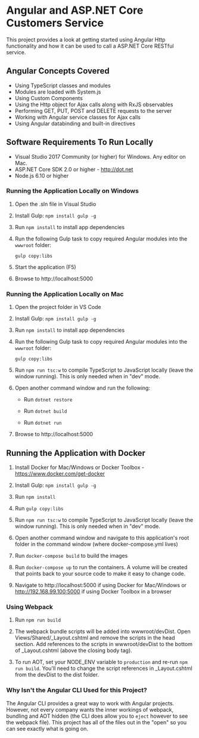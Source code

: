 # Angular and ASP.NET Core Customers Service

This project provides a look at getting started using Angular Http functionality and how it can be used
to call a ASP.NET Core RESTful service.  

## Angular Concepts Covered

* Using TypeScript classes and modules
* Modules are loaded with System.js
* Using Custom Components
* Using the Http object for Ajax calls along with RxJS observables
* Performing GET, PUT, POST and DELETE requests to the server
* Working with Angular service classes for Ajax calls
* Using Angular databinding and built-in directives

## Software Requirements To Run Locally

* Visual Studio 2017 Community (or higher) for Windows. Any editor on Mac.
* ASP.NET Core SDK 2.0 or higher - http://dot.net 
* Node.js 6.10 or higher

### Running the Application Locally on Windows

1. Open the .sln file in Visual Studio

1. Install Gulp: `npm install gulp -g`

1. Run `npm install` to install app dependencies

1. Run the following Gulp task to copy required Angular modules into the `wwwroot` folder: 

    `gulp copy:libs`

1. Start the application (F5)

1. Browse to http://localhost:5000

### Running the Application Locally on Mac

1. Open the project folder in VS Code

1. Install Gulp: `npm install gulp -g`

1. Run `npm install` to install app dependencies

1. Run the following Gulp task to copy required Angular modules into the `wwwroot` folder: 

    `gulp copy:libs`

1. Run `npm run tsc:w` to compile TypeScript to JavaScript locally (leave the window running). This is only needed when in "dev" mode.

1. Open another command window and run the following:

    * Run `dotnet restore`

    * Run `dotnet build`

    * Run `dotnet run`

1. Browse to http://localhost:5000

## Running the Application with Docker

1. Install Docker for Mac/Windows or Docker Toolbox - https://www.docker.com/get-docker

1. Install Gulp: `npm install gulp -g`

1. Run `npm install`

1. Run `gulp copy:libs`

1. Run `npm run tsc:w` to compile TypeScript to JavaScript locally (leave the window running). This is only needed when in "dev" mode.

1. Open another command window and navigate to this application's root folder in the command window (where docker-compose.yml lives)

1. Run `docker-compose build` to build the images

1. Run `docker-compose up` to run the containers. A volume will be created that points back to your source code to make it easy to change code.

1. Navigate to http://localhost:5000 if using Docker for Mac/Windows or http://192.168.99.100:5000 if using Docker Toolbox in a browser

### Using Webpack

1. Run `npm run build`

1. The webpack bundle scripts will be added into wwwroot/devDist. Open Views/Shared/_Layout.cshtml and remove the scripts in the head section. Add references to the scripts in wwwroot/devDist to the bottom of _Layout.cshtml (above the closing body tag).

1. To run AOT, set your NODE_ENV variable to `production` and re-run `npm run build`. You'll need to change the script references in _Layout.cshtml from the devDist to the dist folder.

### Why Isn't the Angular CLI Used for this Project?

The Angular CLI provides a great way to work with Angular projects. However, not every company 
wants the inner workings of webpack, bundling and AOT hidden (the CLI does allow you to `eject` however to see the webpack file). This project has all of the files out in the "open" so you can see exactly what is going on.



